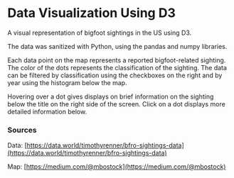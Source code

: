 # Data Visualization Using D3
A visual representation of bigfoot sightings in the US using D3.

The data was sanitized with Python, using the pandas and numpy libraries.

Each data point on the map represents a reported bigfoot-related sighting. The color of the dots represents the classification of the sighting. The data can be filtered by classification using the checkboxes on the right and by year using the histogram below the map.

Hovering over a dot gives displays on brief information on the sighting below the title on the right side of the screen. Click on a dot displays more detailed information below.



### Sources
Data: [https://data.world/timothyrenner/bfro-sightings-data](https://data.world/timothyrenner/bfro-sightings-data)

Map: [https://medium.com/@mbostock](https://medium.com/@mbostock)

